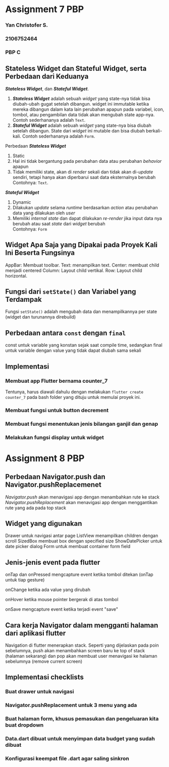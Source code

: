 # Assignment 7 PBP
### Yan Christofer S.
### 2106752464
### PBP C 

## Stateless Widget dan Stateful Widget, serta Perbedaan dari Keduanya
**_Stateless Widget_**, dan **_Stateful Widget_**.
1. **_Stateless Widget_** adalah sebuah _widget_ yang state-nya tidak bisa diubah-ubah gugat setelah dibangun. widget ini immutable ketika mereka dibangun dalam kata lain perubahan apapun pada variabel, icon, tombol, atau pengambilan data tidak akan mengubah state app-nya. Contoh sederhananya adalah `Text`.
2. **_Stateful Widget_** adalah sebuah _widget_ yang state-nya bisa diubah setelah dibangun. State dari _widget_ ini mutable dan bisa diubah berkali-kali. Contoh sederhananya adalah `Form`. <br />

Perbedaan
**_Stateless Widget_**
1. Static
2. Hal ini tidak bergantung pada perubahan data atau perubahan _behavior_ apapun
3. Tidak memiliki state, akan di _render_ sekali dan tidak akan di-_update_ sendiri, tetapi hanya akan diperbarui saat data eksternalnya berubah <br />
Contohnya: `Text`. 

**_Stateful Widget_**
1. Dynamic
2. Dilakukan _update_ selama _runtime_ berdasarkan _action_ atau perubahan data yang dilakukan oleh _user_
3. Memiliki _internal state_ dan dapat dilakukan _re-render_ jika input data nya berubah atau saat _state_ dari _widget_ berubah <br />
Contohnya: `Form` 

## Widget Apa Saja yang Dipakai pada Proyek Kali Ini Beserta Fungsinya
AppBar: Membuat toolbar.
Text: menampilkan text.
Center: membuat child menjadi centered
Column: Layout child vertikal.
Row: Layout child horizontal.

## Fungsi dari `setState()` dan Variabel yang Terdampak
Fungsi `setState()` adalah mengubah data dan menampilkannya per state (widget dan turunannya direbuild)
## Perbedaan antara `const` dengan `final`
const untuk variable yang konstan sejak saat compile time, sedangkan final untuk variable dengan value yang tidak dapat diubah sama sekali

## Implementasi
### Membuat app Flutter bernama counter_7
Tentunya, harus diawali dahulu dengan melakukan `flutter create counter_7` pada bash folder yang dituju untuk memulai proyek ini.
### Membuat fungsi untuk button decrement
### Membuat fungsi menentukan jenis bilangan ganjil dan genap
### Melakukan fungsi display untuk widget

# Assignment 8 PBP

## Perbedaan **Navigator.push** dan **Navigator.pushReplacemenet**
_Navigator.push_ akan menavigasi app dengan menambahkan rute ke stack
_Navigator.pushReplacement_ akan menavigasi app dengan menggantikan rute yang ada pada top stack

## Widget yang digunakan

Drawer untuk navigasi antar page
ListView menampilkan children dengan scroll
SizedBox membuat box dengan specified size
ShowDatePicker untuk date picker dialog
Form untuk membuat container form field

## Jenis-jenis event pada flutter

onTap dan onPressed mengcapture event ketika tombol ditekan (onTap untuk tiap gesture)

onChange ketika ada value yang dirubah

onHover ketika mouse pointer bergerak di atas tombol

onSave mengcapture event ketika terjadi event "save"

## Cara kerja Navigator dalam mengganti halaman dari aplikasi flutter

Navigation di flutter menerapkan stack.
Seperti yang dijelaskan pada poin sebelumnya, 
push akan menambahkan screen baru ke top of stack (halaman sekarang) dan pop akan membuat user menavigasi ke halaman sebelumnya (remove current screen)

## Implementasi checklists

### Buat drawer untuk navigasi
### Navigator.pushReplacement untuk 3 menu yang ada
### Buat halaman form, khusus pemasukan dan pengeluaran kita buat dropdown
### Data.dart dibuat untuk menyimpan data budget yang sudah dibuat
### Konfigurasi keempat file .dart agar saling sinkron